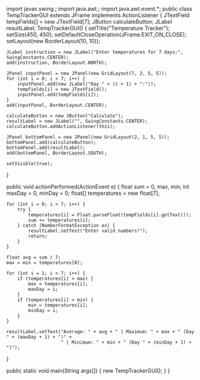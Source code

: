 import javax.swing.; 
import java.awt.; 
import java.awt.event.*;
public class TempTrackerGUI extends JFrame implements ActionListener { JTextField tempFields[] = new JTextField[7]; JButton calculateButton; JLabel resultLabel;
TempTrackerGUI() {
    setTitle("Temperature Tracker");
    setSize(450, 450);
    setDefaultCloseOperation(JFrame.EXIT_ON_CLOSE);
    setLayout(new BorderLayout(10, 10));

    JLabel instruction = new JLabel("Enter temperatures for 7 days:", SwingConstants.CENTER);
    add(instruction, BorderLayout.NORTH);

    JPanel inputPanel = new JPanel(new GridLayout(7, 2, 5, 5));
    for (int i = 0; i < 7; i++) {
        inputPanel.add(new JLabel("Day " + (i + 1) + ":"));
        tempFields[i] = new JTextField();
        inputPanel.add(tempFields[i]);
    }
    add(inputPanel, BorderLayout.CENTER);

    calculateButton = new JButton("Calculate");
    resultLabel = new JLabel("", SwingConstants.CENTER);
    calculateButton.addActionListener(this);

    JPanel bottomPanel = new JPanel(new GridLayout(2, 1, 5, 5));
    bottomPanel.add(calculateButton);
    bottomPanel.add(resultLabel);
    add(bottomPanel, BorderLayout.SOUTH);

    setVisible(true);
}

public void actionPerformed(ActionEvent e) {
    float sum = 0, max, min;
    int maxDay = 0, minDay = 0;
    float[] temperatures = new float[7];

    for (int i = 0; i < 7; i++) {
        try {
            temperatures[i] = Float.parseFloat(tempFields[i].getText());
            sum += temperatures[i];
        } catch (NumberFormatException ex) {
            resultLabel.setText("Enter valid numbers!");
            return;
        }
    }

    float avg = sum / 7;
    max = min = temperatures[0];

    for (int i = 1; i < 7; i++) {
        if (temperatures[i] > max) {
            max = temperatures[i];
            maxDay = i;
        }
        if (temperatures[i] < min) {
            min = temperatures[i];
            minDay = i;
        }
    }

    resultLabel.setText("Average: " + avg + " | Maximum: " + max + " (Day " + (maxDay + 1) + ")" +
                        " | Minimum: " + min + " (Day " + (minDay + 1) + ")");
}

public static void main(String args[]) {
    new TempTrackerGUI();
}
}
